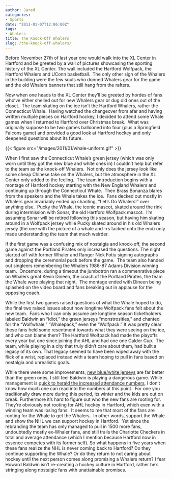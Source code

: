 ```yaml
---
author: Jared
categories:
- Sports
date: "2011-01-07T12:06:00Z"
tags:
- Whalers
title: The Knock-Off Whalers
slug: /the-knock-off-whalers/
---
```


Before November 27th of last year one would walk into the XL Center in Hartford and be greeted by a wall of pictures showcasing the sporting history of the XL Center. The wall included the Hartford Wolfpack, the Hartford Whalers and UConn basketball. &nbsp;The only other sign of the Whalers in the building were the few souls who donned Whalers gear for the game and the old Whalers banners that still hang from the rafters.

Now when one heads to the XL Center they’ll be greeted by hordes of fans who’ve either shelled out for new Whalers gear or dug old ones out of the closet. &nbsp;The team skating on the ice isn’t the Hartford Whalers, rather the Connecticut Whale. &nbsp;Having watched the changeover from afar and having written multiple pieces on Hartford hockey, I decided to attend some Whale games when I returned to Hartford over Christmas break. &nbsp;What was originally suppose to be two games ballooned into four (plus a Springfield Falcons game) and provided a good look at Hartford hockey and only deepened questions about its future.

{{< figure src="/images/2011/01/whale-uniform.gif" >}}

When I first saw the Connecticut Whale’s green jersey (which was only worn until they got the new blue and white ones in) I couldn’t help but refer to the team as the knock-off Whalers. &nbsp;Not only does the jersey look like some cheap Chinese take on the Whalers, but the atmosphere in the XL Center only added to the feeling. &nbsp;The team introduction begins with a montage of Hartford hockey starting with the New England Whalers and continuing up through the Connecticut Whale. &nbsp;Then Brass Bonanza blares from the speakers and the Whale takes the ice. &nbsp;Fans decked out mostly in Whalers gear invariably ended up chanting, “Let’s Go Whalers!” over anything else. &nbsp;Pucky the Whale, the iconic mascot, skated around the rink during intermission with Sonar, the old Hartford Wolfpack mascot. &nbsp;I’m assuming Sonar will be retired following this season, but having him skating around in a Wolfpack jersey while Pucky skated around in his old Whalers jersey (the one with the picture of a whale and -rs tacked onto the end) only made understanding the team that much weirder.

If the first game was a confusing mix of nostalgia and knock-off, the second game against the Portland Pirates only increased the questions. The night started off with former Whaler and Ranger Nick Fotiu signing autographs and dropping the ceremonial puck before the game. &nbsp;The team also handed out singleers remembering the Whalers 1986-87 Adams Division winning team. &nbsp;Oncemore, during a timeout the jumbotron ran a commenrative piece on Whalers great Kevin Dineen, the coach of the Portland Pirates, the team the Whale were playing that night. &nbsp;The montage ended with Dineen being splashed on the video board and fans breaking out in applause for the opposing coach.

While the first two games raised questions of what the Whale hoped to do, the final two raised issues about how longtime Wolfpack fans felt about the new team. &nbsp;Fans who I can only assume are longtime season ticketholders labeled Baldwin an “idiot,” the green jerseys “monstrosities,” and chanted for the “Wolfwhale,” “Whalepack,” even the “Wolfpack.” It was pretty clear these fans held some resentment towards what they were seeing on the ice, and who can blame them? The Hartford Wolfpack had made the playoffs every year but one since joining the AHL and had one one Calder Cup. &nbsp;The team, while playing in a city that truly didn’t care about them, had built a legacy of its own. That legacy seemed to have been wiped away with the flick of a wrist, replaced instead with a team hoping to pull in fans based on nostalgia and unrealistic goals.

While there were some improvements, [new blue/white jerseys](https://www.sportslogos.net/logos/view/astmqgekjnukzhb3wxsgt4pfc/Connecticut_Whale/2011/Road_Uniform) are far better than the green ones, I still feel Baldwin is playing a dangerous game. While management is [quick to herald the increased attendance numbers](http://web.archive.org/web/20110120224949/https://www.courant.com/sports/hockey/hc-whale-attendance-0107-20110106,0,5132415.story), I don’t know how much one can read into the numbers at this point. &nbsp;For one you traditionally draw more during this period, its winter and the kids are out on break. Furthermore it’s hard to figure out who the new fans are rooting for. They’re obviously not rooting for AHL hockey in Hartford, which even with a winning team was losing fans. &nbsp;It seems to me that most of the fans are rooting for the Whale to get the Whalers. &nbsp;In other words, support the Whale and show the NHL we can support hockey in Hartford. &nbsp;Yet since the rebranding the team has only managed to pull in 1500 more fans, undoubtedly mostly ex-Whaler fans, and still trails the Charlotte Checkers in total and average attendance (which I mention because Hartford now in essence competes with its former self). So what happens in five years when these fans realize the NHL is never coming back to Hartford? Do they continue supporting the Whale? Or do they return to not caring about hockey until the next person comes along promising a Whalers return? I fear Howard Baldwin isn’t re-creating a hockey culture in Hartford, rather he’s stringing along nostalgic fans with unattainable promises.